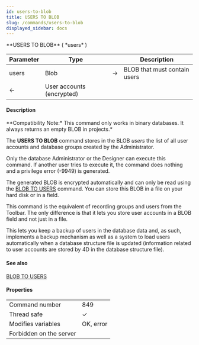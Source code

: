 ```yaml
---
id: users-to-blob
title: USERS TO BLOB
slug: /commands/users-to-blob
displayed_sidebar: docs
---
```


<!--REF #_command_.USERS TO BLOB.Syntax-->**USERS TO BLOB** ( *users* )<!-- END REF-->
<!--REF #_command_.USERS TO BLOB.Params-->
| Parameter | Type |  | Description |
| --- | --- | --- | --- |
| users | Blob | &#8594;  | BLOB that must contain users |
| &#8592; | User accounts (encrypted) |

<!-- END REF-->

#### Description 

<!--REF #_command_.USERS TO BLOB.Summary-->**Compatibility Note:* This command only works in binary databases.<!-- END REF--> It always returns an empty BLOB in projects.* 

The **USERS TO BLOB** command stores in the BLOB *users* the list of all user accounts and database groups created by the Administrator.

Only the database Administrator or the Designer can execute this command. If another user tries to execute it, the command does nothing and a privilege error (-9949) is generated.

The generated BLOB is encrypted automatically and can only be read using the [BLOB TO USERS](blob-to-users.md) command. You can store this BLOB in a file on your hard disk or in a field.

This command is the equivalent of recording groups and users from the Toolbar. The only difference is that it lets you store user accounts in a BLOB field and not just in a file.

This lets you keep a backup of users in the database data and, as such, implements a backup mechanism as well as a system to load users automatically when a database structure file is updated (information related to user accounts are stored by 4D in the database structure file).

#### See also 

[BLOB TO USERS](blob-to-users.md)  

#### Properties
|  |  |
| --- | --- |
| Command number | 849 |
| Thread safe | &check; |
| Modifies variables | OK, error |
| Forbidden on the server ||


